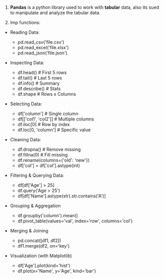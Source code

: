 1. **Pandas** is a python library used to work with **tabular** data, also its sued to manipulate and analyze the tabular data.

2. Imp functions:

- Reading Data:
   - pd.read_csv('file.csv')
   - pd.read_excel('file.xlsx')
   - pd.read_json('file.json')
 
 - Inspecting Data:
   - df.head()       # First 5 rows
   - df.tail()       # Last 5 rows
   - df.info()       # Summary
   - df.describe()   # Stats
   - df.shape        # Rows x Columns

 - Selecting  Data:
   - df['column']            # Single column
   - df[['col1', 'col2']]    # Multiple columns
   - df.iloc[0]              # Row by index
   - df.loc[0, 'column']     # Specific value
  
 - Cleaning  Data:
   - df.dropna()             # Remove missing
   - df.fillna(0)            # Fill missing
   - df.rename(columns={'old': 'new'})
   - df['col'] = df['col'].astype(int)
  
 - Filtering & Querying Data:
   - df[df['Age'] > 25]
   - df.query('Age > 25')
   - df[df['Name'].astype(str).str.contains('A')]
  
 - Grouping & Aggregation
   - df.groupby('column').mean()
   - df.pivot_table(values='val', index='row', columns='col')

 - Merging & Joining
   - pd.concat([df1, df2])
   - df1.merge(df2, on='key')

 - Visualization (with Matplotlib)
   - df['Age'].plot(kind='hist')
   - df.plot(x='Name', y='Age', kind='bar')





